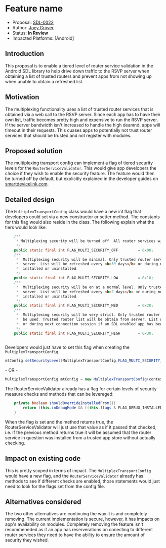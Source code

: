 
# Feature name

* Proposal: [SDL-0022](0022-android-rsvp-off.md)
* Author: [Joey Grover](https://github.com/smartdevicelink)
* Status: **In Review**
* Impacted Platforms: [Android]

## Introduction

This proposal is to enable a tiered level of router service validation in the Android SDL library to help drive down traffic to the RSVP server when obtaining a list of trusted routers and prevent apps from not showing up when unable to obtain a refreshed list.


## Motivation

The multiplexing functionality uses a list of trusted router services that is obtained via a web call to the RSVP server. Since each app has to have their own list, traffic becomes pretty high and expensive to run the RSVP server. If the server bandwidth isn't increased to handle the high deamnd, apps will timeout in their requests. This cuases apps to potentially not trust router services that should be trusted and not register with modules. 
 

## Proposed solution

The multiplexing transport config can implement a flag of tiered security levels for the `RouterServiceValidator`. This would give app developers the choice if they wish to enable the security feature. The feature would then be turned off by default, but explicitly explained in the developer guides on [smartdevicelink.com](https://www.smartdevicelink.com).

## Detailed design

The `MultiplexTransportConfig` class would have a new int flag that developers could set via a new constructor or setter method. The constants for this flag would also reside in the class. The following explain what the tiers would look like. 

```java
	/**
	 * Multiplexing security will be turned off. All router services will be trusted.
	 */
	public static final int FLAG_MULTI_SECURITY_OFF 		= 0x00;
	/**
	 *  Multiplexing security will be minimal. Only trusted router services will be used. Trusted router list will be obtain from 
	 *  server. List will be refreshed every <b>30 days</b> or during next connection session if an SDL enabled app has been
	 *  installed or uninstalled. 
	 */
	public static final int FLAG_MULTI_SECURITY_LOW 		= 0x10;
	/**
	 *  Multiplexing security will be on at a normal level. Only trusted router services will be used. Trusted router list will be obtain from 
	 *  server. List will be refreshed every <b>7 days</b> or during next connection session if an SDL enabled app has been
	 *  installed or uninstalled. 
	 */
	public static final int FLAG_MULTI_SECURITY_MED 		= 0x20;
	/**
	 *  Multiplexing security will be very strict. Only trusted router services installed from trusted app stores will 
	 *  be used. Trusted router list will be obtain from server. List will be refreshed every <b>7 days</b> 
	 *  or during next connection session if an SDL enabled app has been installed or uninstalled. 
	 */
	public static final int FLAG_MULTI_SECURITY_HIGH 		= 0x30;
	
```

Developers would just have to set this flag when creating the `MultiplexTransportConfig`

```java
mtConfig.setSecurityLevel(MultiplexTransportConfig.FLAG_MULTI_SECURITY_MED);
```
\- OR - 

```java
MultiplexTransportConfig mtConfig = new MultiplexTransportConfig(context, APP_ID,MultiplexTransportConfig.FLAG_MULTI_SECURITY_MED);
```

The RouterServiceValidator already has a flag for certain levels of security measure checks and methods that can be levereged:

```java
	private boolean shouldOverrideInstalledFrom(){
		return (this.inDebugMode && ((this.flags & FLAG_DEBUG_INSTALLED_FROM_CHECK) != FLAG_DEBUG_INSTALLED_FROM_CHECK));
	}
```

When the flag is set and the method returns true, the RouterServiceValidator will just use that value as if it passed that checked, i.e. if the previous method returns true it will be assumed that the router service in question was installed from a trusted app store without actually checking.

## Impact on existing code

This is pretty scoped in terms of impact. The `MultiplexTransportConfig` would have a new flag, and the `RouterServiceValidator` already has methods to see if different checks are enabled, those statements would just need to look for the flags set from the config file.

## Alternatives considered

The two other alternatives are continuing the way it is and completely removing. The current implementation is secure, however, it has impacts on app's availability on modules. Completely removing the feature isn't recommeneded as if an app has reserverations on conecting to different router services they need to have the ability to ensure the amount of security they wished.

